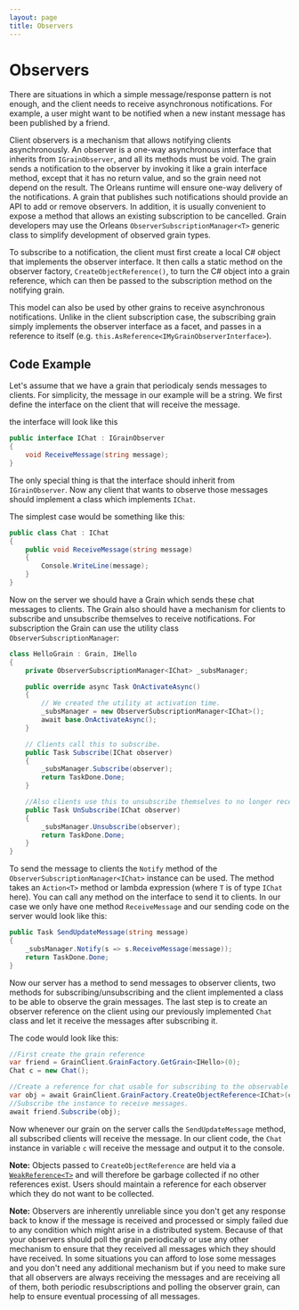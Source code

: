 ```yaml
---
layout: page
title: Observers
---
```


# Observers

There are situations in which a simple message/response pattern is not enough, and the client needs to receive asynchronous notifications.
For example, a user might want to be notified when a new instant message has been published by a friend.

Client observers is a mechanism that allows notifying clients asynchronously.
An observer is a one-way asynchronous interface that inherits from `IGrainObserver`, and all its methods must be void.
The grain sends a notification to the observer by invoking it like a grain interface method, except that it has no return value, and so the grain need not depend on the result.
The Orleans runtime will ensure one-way delivery of the notifications.
A grain that publishes such notifications should provide an API to add or remove observers.
In addition, it is usually convenient to expose a method that allows an existing subscription to be cancelled.
Grain developers may use the Orleans `ObserverSubscriptionManager<T>` generic class to simplify development of observed grain types.

To subscribe to a notification, the client must first create a local C# object that implements the observer interface.
It then calls a static method on the observer factory, `CreateObjectReference()`, to turn the C# object into a grain reference, which can then be passed to the subscription method on the notifying grain.

This model can also be used by other grains to receive asynchronous notifications.
Unlike in the client subscription case, the subscribing grain simply implements the observer interface as a facet, and passes in a reference to itself (e.g. `this.AsReference<IMyGrainObserverInterface>`).

## Code Example

Let's assume that we have a grain that periodicaly sends messages to clients. For simplicity, the message in our example will be a  string. We first define the interface on the client that will receive the message.

the interface will look like this

``` csharp
public interface IChat : IGrainObserver
{
    void ReceiveMessage(string message);
}

```

The only special thing is that the interface should inherit from `IGrainObserver`. Now any client that wants to observe those messages should implement a class which implements `IChat`.

The simplest case would be something like this:

``` csharp
public class Chat : IChat
{
    public void ReceiveMessage(string message)
    {
        Console.WriteLine(message);
    }
}
```

Now on the server we should have a Grain which sends these chat messages to clients. The Grain also should have a mechanism for clients to subscribe and unsubscribe themselves to receive notifications. For subscription the Grain can use the utility class `ObserverSubscriptionManager`:

``` csharp
class HelloGrain : Grain, IHello
{
    private ObserverSubscriptionManager<IChat> _subsManager;

    public override async Task OnActivateAsync()
    {
        // We created the utility at activation time.
        _subsManager = new ObserverSubscriptionManager<IChat>();
        await base.OnActivateAsync();
    }

    // Clients call this to subscribe.
    public Task Subscribe(IChat observer)
    {
        _subsManager.Subscribe(observer);
        return TaskDone.Done;
    }

    //Also clients use this to unsubscribe themselves to no longer receive the messages.
    public Task UnSubscribe(IChat observer)
    {
        _subsManager.Unsubscribe(observer);
        return TaskDone.Done;
    }
}
```

To send the message to clients the `Notify` method of the `ObserverSubscriptionManager<IChat>` instance can be used. The method takes an `Action<T>` method or lambda expression (where `T` is of type `IChat` here). You can call any method on the interface to send it to clients. In our case we only have one method `ReceiveMessage` and our sending code on the server would look like this:

``` csharp
public Task SendUpdateMessage(string message)
{
    _subsManager.Notify(s => s.ReceiveMessage(message));
    return TaskDone.Done;
}

```

Now our server has a method to send messages to observer clients, two methods for subscribing/unsubscribing and the client implemented a class to be able to observe the grain messages. The last step is to create an observer reference on the client using our previously implemented `Chat` class and let it receive the messages after subscribing it.

The code would look like this:

``` csharp
//First create the grain reference
var friend = GrainClient.GrainFactory.GetGrain<IHello>(0);
Chat c = new Chat();

//Create a reference for chat usable for subscribing to the observable grain.
var obj = await GrainClient.GrainFactory.CreateObjectReference<IChat>(c);
//Subscribe the instance to receive messages.
await friend.Subscribe(obj);
```

Now whenever our grain on the server calls the `SendUpdateMessage` method, all subscribed clients will receive the message. In our client code, the `Chat` instance in variable `c` will receive the message and output it to the console.

**Note:** Objects passed to `CreateObjectReference` are held via a [`WeakReference<T>`](https://msdn.microsoft.com/en-us/library/system.weakreference) and will therefore be garbage collected if no other references exist. Users should maintain a reference for each observer which they do not want to be collected.

**Note:** Observers are inherently unreliable since you don't get any response back to know if the message is received and processed or simply failed due to any condition which might arise in a distributed system. Because of that your observers should poll the grain periodically or use any other mechanism to ensure that they received all messages which they should have received.
In some situations you can afford to lose some messages and you don't need any additional mechanism but if you need to make sure that all observers are always receiving the messages and are receiving all of them, both periodic resubscriptions and polling the observer grain, can help to ensure eventual processing of all messages.
